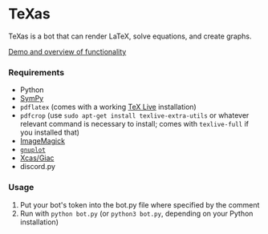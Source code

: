 # TeXas

TeXas is a bot that can render LaTeX, solve equations, and create graphs.

[Demo and overview of functionality](https://bots.thief.fyi/#TeXas)

### Requirements

 - Python
 - [SymPy](https://www.sympy.org/en/index.html)
 - `pdflatex` (comes with a working [TeX Live](https://www.tug.org/texlive/) installation)
 - `pdfcrop` (use `sudo apt-get install texlive-extra-utils` or whatever relevant command is necessary to install; comes with `texlive-full` if you installed that)
 - [ImageMagick](https://imagemagick.org/index.php)
 - [`gnuplot`](http://www.gnuplot.info/)
 - [Xcas/Giac](https://www-fourier.ujf-grenoble.fr/~parisse/giac.html)
 - discord.py

### Usage

1. Put your bot's token into the bot.py file where specified by the comment
2. Run with `python bot.py` (or `python3 bot.py`, depending on your Python installation)
